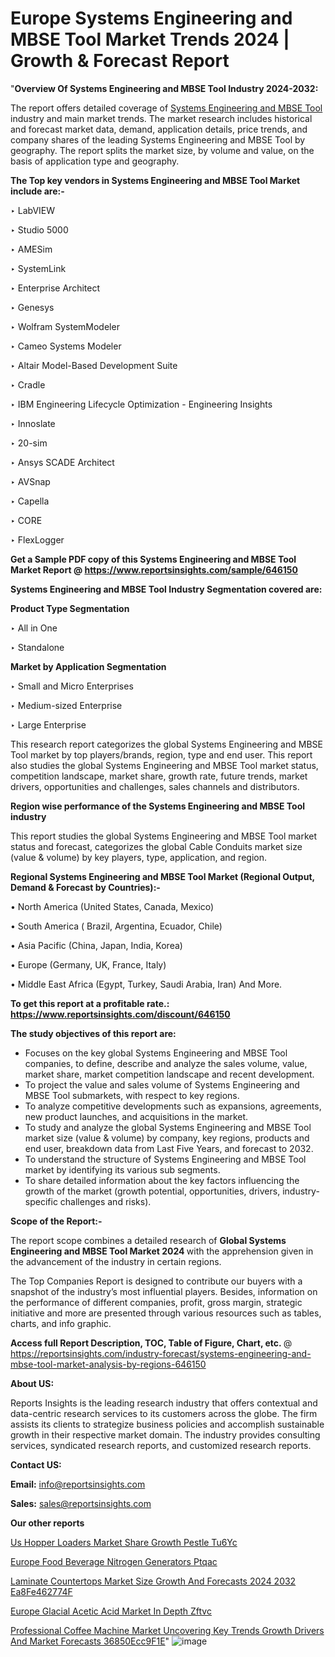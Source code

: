 # Europe Systems Engineering and MBSE Tool Market Trends 2024 | Growth & Forecast Report

"<strong>Overview Of Systems Engineering and MBSE Tool Industry 2024-2032:</strong>

The report offers detailed coverage of <a href=https://www.reportsinsights.com/sample/646150>Systems Engineering and MBSE Tool</a> industry and main market trends. The market research includes historical and forecast market data, demand, application details, price trends, and company shares of the leading Systems Engineering and MBSE Tool by geography. The report splits the market size, by volume and value, on the basis of application type and geography.

<strong>The Top key vendors in Systems Engineering and MBSE Tool Market include are:- </strong>

‣ LabVIEW

‣ Studio 5000

‣ AMESim

‣ SystemLink

‣ Enterprise Architect

‣ Genesys

‣ Wolfram SystemModeler

‣ Cameo Systems Modeler

‣ Altair Model-Based Development Suite

‣ Cradle

‣ IBM Engineering Lifecycle Optimization - Engineering Insights

‣ Innoslate

‣ 20-sim

‣ Ansys SCADE Architect

‣ AVSnap

‣ Capella

‣ CORE

‣ FlexLogger

<strong>Get a Sample PDF copy of this Systems Engineering and MBSE Tool Market Report </strong><strong>@ <a href=https://www.reportsinsights.com/sample/646150 style=color:#0000ff;>https://www.reportsinsights.com/sample/646150</a> </strong>

<strong>Systems Engineering and MBSE Tool Industry Segmentation covered are:</strong>

<strong>Product Type Segmentation</strong>

‣ All in One

‣ Standalone

<strong>Market by Application Segmentation</strong>

‣ Small and Micro Enterprises

‣ Medium-sized Enterprise

‣ Large Enterprise

This research report categorizes the global Systems Engineering and MBSE Tool market by top players/brands, region, type and end user. This report also studies the global Systems Engineering and MBSE Tool market status, competition landscape, market share, growth rate, future trends, market drivers, opportunities and challenges, sales channels and distributors.

<strong>Region wise performance of the Systems Engineering and MBSE Tool industry</strong><strong> </strong>

This report studies the global Systems Engineering and MBSE Tool market status and forecast, categorizes the global Cable Conduits market size (value &amp; volume) by key players, type, application, and region. 

<strong>Regional Systems Engineering and MBSE Tool Market (Regional Output, Demand &amp; Forecast by Countries):-</strong>

• North America (United States, Canada, Mexico)

• South America ( Brazil, Argentina, Ecuador, Chile)

• Asia Pacific (China, Japan, India, Korea)

• Europe (Germany, UK, France, Italy)

• Middle East Africa (Egypt, Turkey, Saudi Arabia, Iran) And More.

<strong>To get this report at a profitable rate.: <a href=https://www.reportsinsights.com/discount/646150 style=color:#0000ff;>https://www.reportsinsights.com/discount/646150</a></strong>

<strong>The study objectives of this report are:</strong>
<ul>
  <li>Focuses on the key global Systems Engineering and MBSE Tool companies, to define, describe and analyze the sales volume, value, market share, market competition landscape and recent development.</li>
  <li>To project the value and sales volume of Systems Engineering and MBSE Tool submarkets, with respect to key regions.</li>
  <li>To analyze competitive developments such as expansions, agreements, new product launches, and acquisitions in the market.</li>
  <li>To study and analyze the global Systems Engineering and MBSE Tool market size (value &amp; volume) by company, key regions, products and end user, breakdown data from Last Five Years, and forecast to 2032.</li>
  <li>To understand the structure of Systems Engineering and MBSE Tool market by identifying its various sub segments.</li>
  <li>To share detailed information about the key factors influencing the growth of the market (growth potential, opportunities, drivers, industry-specific challenges and risks).</li>
</ul>
<strong>Scope of the Report:-</strong><strong> </strong>

The report scope combines a detailed research of <strong>Global Systems Engineering and MBSE Tool Market 2024 </strong>with the apprehension given in the advancement of the industry in certain regions.

The Top Companies Report is designed to contribute our buyers with a snapshot of the industry’s most influential players. Besides, information on the performance of different companies, profit, gross margin, strategic initiative and more are presented through various resources such as tables, charts, and info graphic.

<strong>Access full Report Description, TOC, Table of Figure, Chart, etc. </strong>@   <a href=https://reportsinsights.com/industry-forecast/systems-engineering-and-mbse-tool-market-analysis-by-regions-646150 style=color:#0000ff;>https://reportsinsights.com/industry-forecast/systems-engineering-and-mbse-tool-market-analysis-by-regions-646150</a>

<strong>About US:</strong>

Reports Insights is the leading research industry that offers contextual and data-centric research services to its customers across the globe. The firm assists its clients to strategize business policies and accomplish sustainable growth in their respective market domain. The industry provides consulting services, syndicated research reports, and customized research reports.

<strong>Contact US:</strong>

<p class=""""><b>Email:</b> <a href=mailto:info@reportsinsights.com>info@reportsinsights.com</a></p>
<p class=""""><b>Sales:</b> <a href=mailto:sales@reportsinsights.com>sales@reportsinsights.com</a></p>

<strong>Our other reports</strong>

<a href=https://www.linkedin.com/pulse/us-hopper-loaders-market-share-growth-pestle-tu6yc/>Us Hopper Loaders Market Share Growth Pestle Tu6Yc</a>

<a href=https://www.linkedin.com/pulse/europe-food-beverage-nitrogen-generators-ptqac/>Europe Food Beverage Nitrogen Generators Ptqac</a>

<a href=https://medium.com/@ranediksha451/laminate-countertops-market-size-growth-and-forecasts-2024-2032-ea8fe462774f>Laminate Countertops Market Size Growth And Forecasts 2024 2032 Ea8Fe462774F</a>

<a href=https://www.linkedin.com/pulse/europe-glacial-acetic-acid-market-in-depth-zftvc/>Europe Glacial Acetic Acid Market In Depth Zftvc</a>

<a href=https://medium.com/@ruchikakadam73/professional-coffee-machine-market-uncovering-key-trends-growth-drivers-and-market-forecasts-36850ecc9f1e>Professional Coffee Machine Market Uncovering Key Trends Growth Drivers And Market Forecasts 36850Ecc9F1E</a>"
![image](https://github.com/Jaayaachit/RIMarket/assets/158452289/feddd9e5-c806-4b2f-a934-afb27cc0da60)

